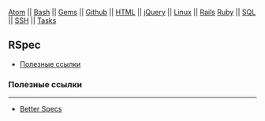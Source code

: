 [Atom](/atom.md) || [Bash](bash.md) || [Gems](/gems.md) || [Github](/github.md) || [HTML](html.md) || [jQuery](/jquery.md) || [Linux](/linux.md) || [Rails](rails.md) [Ruby](ruby.md) || [SQL](sql.md) || [SSH](ssh.md) || [Tasks](tasks.md)

## RSpec


* [Полезные ссылки](#Полезные-ссылки)

### Полезные ссылки
---

* [Better Specs](#http://betterspecs.org/ru])
